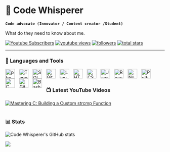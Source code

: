 # 🦁 Code Whisperer

**`Code advocate (Innovator / Content creator /Student)`**

What do they need to know about me.

   <p align="left">
      <a href="https://www.youtube.com/@CodeWhisperer-bs9je?sub_confirmation=1">
         <img alt="Youtube Subscribers" title="Subscribe to my YouTube channel" src="https://custom-icon-badges.demolab.com/youtube/channel/subscribers/UCHnZF_NLikjfJFWgbbJVoDQ?color=%23E05D44&label=SUBSCRIBE&logo=video&logoColor=white&style=for-the-badge&labelColor=CE4630"/></a> 
      <a href="https://www.youtube.com/@CodeWhisperer-bs9je">
         <img alt="youtube views" title="YouTube views" src="https://custom-icon-badges.demolab.com/youtube/channel/views/UCHnZF_NLikjfJFWgbbJVoDQ?color=%23E1AD0E&logo=eye&logoColor=white&style=for-the-badge&labelColor=C79600"/></a> 
      <a href="https://github.com/Infrixxx?tab=followers">
         <img alt="followers" title="Follow me on Github" src="https://custom-icon-badges.demolab.com/github/followers/Infrixxx?color=236ad3&labelColor=1155ba&style=for-the-badge&logo=person-add&label=Follow&logoColor=white"/></a>
      <a href="https://github.com/Infrixxx?tab=repositories&sort=stargazers">
         <img alt="total stars" title="Total stars on GitHub" src="https://custom-icon-badges.demolab.com/github/stars/Infrixxx?color=55960c&style=for-the-badge&labelColor=488207&logo=star"/></a>
   </p>
   
---

### 🧰 Languages and Tools

<img align="left" alt="php" width="30px" style="padding-right:10px;" src="https://cdn.jsdelivr.net/gh/devicons/devicon@latest/icons/php/php-original.svg" />
<img align="left" alt="TypeScript" width="30px" style="padding-right:10px;" src="https://cdn.jsdelivr.net/gh/devicons/devicon/icons/typescript/typescript-plain.svg" />
<img align="left" alt="SQL" width="30px" style="padding-right:10px;" src="https://cdn.jsdelivr.net/gh/devicons/devicon@latest/icons/azuresqldatabase/azuresqldatabase-original.svg" />
<img align="left" alt="Git" width="30px" style="padding-right:10px;" src="https://cdn.jsdelivr.net/gh/devicons/devicon/icons/git/git-original.svg" />
<img align="left" alt="Linux" width="30px" style="padding-right:10px;" src="https://cdn.jsdelivr.net/gh/devicons/devicon/icons/linux/linux-original.svg" />
<img align="left" alt="HTML" width="30px" style="padding-right:10px;" src="https://cdn.jsdelivr.net/gh/devicons/devicon/icons/html5/html5-plain.svg" />
<img align="left" alt="CSS" width="30px" style="padding-right:10px;" src="https://cdn.jsdelivr.net/gh/devicons/devicon/icons/css3/css3-plain.svg" />
<img align="left" alt="JavaScript" width="30px" style="padding-right:10px;" src="https://cdn.jsdelivr.net/gh/devicons/devicon/icons/javascript/javascript-plain.svg" />
<img align="left" alt="React" width="30px" style="padding-right:10px;" src="https://cdn.jsdelivr.net/gh/devicons/devicon/icons/react/react-original.svg" />
<img align="left" alt="NodeJS" width="30px" style="padding-right:10px;" src="https://cdn.jsdelivr.net/gh/devicons/devicon/icons/nodejs/nodejs-original.svg" />
<img align="left" alt="Python" width="30px" style="padding-right:10px;" src="https://cdn.jsdelivr.net/gh/devicons/devicon/icons/python/python-plain.svg" />
<img align="left" alt="C" width="30px" style="padding-right:10px;" src="https://cdn.jsdelivr.net/gh/devicons/devicon@latest/icons/c/c-original.svg" />
<img align="left" alt="GitHub" width="30px" style="padding-right:10px;" src="https://cdn.jsdelivr.net/gh/devicons/devicon/icons/github/github-original.svg" />
<img align="left" alt="Bash" width="30px" style="padding-right:10px;" src="https://cdn.jsdelivr.net/gh/devicons/devicon/icons/bash/bash-original.svg" />
<br />

#

### 📺 Latest YouTube Videos

<!-- BEGIN YOUTUBE-CARDS -->
[![Mastering C: Building a Custom strcmp Function](https://ytcards.demolab.com/?id=4b0X26nsVlo&title=Mastering+C%3A+Building+a+Custom+strcmp+Function&stats_color=%23dedede&background_color=%230d1117&title_color=%23ffffff)](https://youtu.be/4b0X26nsVlo)
<!-- END YOUTUBE-CARDS -->

#



### 📊 Stats

![Code Whisperer's GitHub stats](https://github-readme-stats.vercel.app/api?username=Infrixxx&show_icons=true&theme=gruvbox)

<!-- ![GitHub Streak](https://streak-stats.demolab.com?user=Ifrixxx&theme=gruvbox&border_radius=4.5) -->
[<img src="https://custom-icon-badges.demolab.com/badge/-Subscribe%20For%20More-red?style=for-the-badge&logo=video&logoColor=white"/>](https://www.youtube.com/@CodeWhisperer-bs9je?sub_confirmation=1)
#
